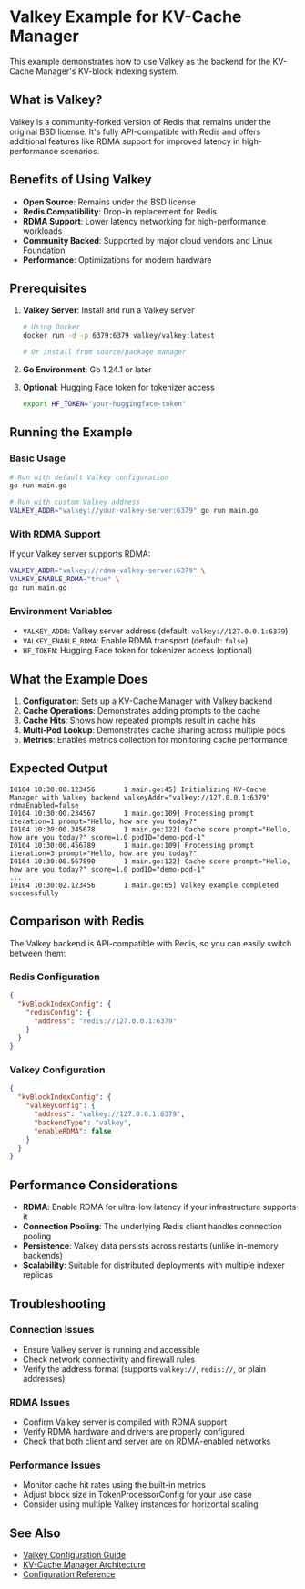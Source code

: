 # Valkey Example for KV-Cache Manager

This example demonstrates how to use Valkey as the backend for the KV-Cache Manager's KV-block indexing system.

## What is Valkey?

Valkey is a community-forked version of Redis that remains under the original BSD license. It's fully API-compatible with Redis and offers additional features like RDMA support for improved latency in high-performance scenarios.

## Benefits of Using Valkey

- **Open Source**: Remains under the BSD license
- **Redis Compatibility**: Drop-in replacement for Redis
- **RDMA Support**: Lower latency networking for high-performance workloads  
- **Community Backed**: Supported by major cloud vendors and Linux Foundation
- **Performance**: Optimizations for modern hardware

## Prerequisites

1. **Valkey Server**: Install and run a Valkey server
   ```bash
   # Using Docker
   docker run -d -p 6379:6379 valkey/valkey:latest
   
   # Or install from source/package manager
   ```

2. **Go Environment**: Go 1.24.1 or later

3. **Optional**: Hugging Face token for tokenizer access
   ```bash
   export HF_TOKEN="your-huggingface-token"
   ```

## Running the Example

### Basic Usage

```bash
# Run with default Valkey configuration
go run main.go

# Run with custom Valkey address
VALKEY_ADDR="valkey://your-valkey-server:6379" go run main.go
```

### With RDMA Support

If your Valkey server supports RDMA:

```bash
VALKEY_ADDR="valkey://rdma-valkey-server:6379" \
VALKEY_ENABLE_RDMA="true" \
go run main.go
```

### Environment Variables

- `VALKEY_ADDR`: Valkey server address (default: `valkey://127.0.0.1:6379`)
- `VALKEY_ENABLE_RDMA`: Enable RDMA transport (default: `false`)
- `HF_TOKEN`: Hugging Face token for tokenizer access (optional)

## What the Example Does

1. **Configuration**: Sets up a KV-Cache Manager with Valkey backend
2. **Cache Operations**: Demonstrates adding prompts to the cache
3. **Cache Hits**: Shows how repeated prompts result in cache hits
4. **Multi-Pod Lookup**: Demonstrates cache sharing across multiple pods
5. **Metrics**: Enables metrics collection for monitoring cache performance

## Expected Output

```
I0104 10:30:00.123456       1 main.go:45] Initializing KV-Cache Manager with Valkey backend valkeyAddr="valkey://127.0.0.1:6379" rdmaEnabled=false
I0104 10:30:00.234567       1 main.go:109] Processing prompt iteration=1 prompt="Hello, how are you today?"
I0104 10:30:00.345678       1 main.go:122] Cache score prompt="Hello, how are you today?" score=1.0 podID="demo-pod-1"
I0104 10:30:00.456789       1 main.go:109] Processing prompt iteration=3 prompt="Hello, how are you today?"
I0104 10:30:00.567890       1 main.go:122] Cache score prompt="Hello, how are you today?" score=1.0 podID="demo-pod-1"
...
I0104 10:30:02.123456       1 main.go:65] Valkey example completed successfully
```

## Comparison with Redis

The Valkey backend is API-compatible with Redis, so you can easily switch between them:

### Redis Configuration
```json
{
  "kvBlockIndexConfig": {
    "redisConfig": {
      "address": "redis://127.0.0.1:6379"
    }
  }
}
```

### Valkey Configuration  
```json
{
  "kvBlockIndexConfig": {
    "valkeyConfig": {
      "address": "valkey://127.0.0.1:6379",
      "backendType": "valkey",
      "enableRDMA": false
    }
  }
}
```

## Performance Considerations

- **RDMA**: Enable RDMA for ultra-low latency if your infrastructure supports it
- **Connection Pooling**: The underlying Redis client handles connection pooling
- **Persistence**: Valkey data persists across restarts (unlike in-memory backends)
- **Scalability**: Suitable for distributed deployments with multiple indexer replicas

## Troubleshooting

### Connection Issues
- Ensure Valkey server is running and accessible
- Check network connectivity and firewall rules
- Verify the address format (supports `valkey://`, `redis://`, or plain addresses)

### RDMA Issues
- Confirm Valkey server is compiled with RDMA support
- Verify RDMA hardware and drivers are properly configured
- Check that both client and server are on RDMA-enabled networks

### Performance Issues
- Monitor cache hit rates using the built-in metrics
- Adjust block size in TokenProcessorConfig for your use case
- Consider using multiple Valkey instances for horizontal scaling

## See Also

- [Valkey Configuration Guide](../valkey_configuration.md)
- [KV-Cache Manager Architecture](../../docs/architecture.md)
- [Configuration Reference](../../docs/configuration.md)